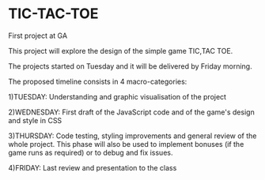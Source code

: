 # TIC-TAC-TOE
First project at GA

This project will explore the design of the simple game TIC,TAC TOE.

The projects started on Tuesday and it will be delivered by Friday morning.

The proposed timeline consists in 4 macro-categories:

1)TUESDAY: Understanding and graphic visualisation of the project

2)WEDNESDAY: First draft of the JavaScript code and of the game's design and
             style in CSS

3)THURSDAY: Code testing, styling improvements and general review of the whole
            project. This phase will also be used to implement bonuses (if the
            game runs as required) or to debug and fix issues.

4)FRIDAY: Last review and presentation to the class                   
